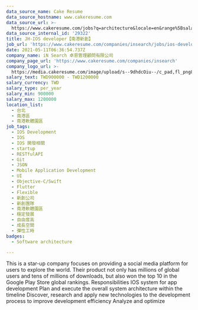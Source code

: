 ```yaml
---
data_source_name: Cake Resume
data_source_hostname: www.cakeresume.com
data_source_url: >-
  https://www.cakeresume.com/jobs?q=architecture&locale=en&range%5Bsalary_range%5D%5Bmin%5D=1000000&page=4
data_source_internal_id: '29322'
title: JH-IOS developer【南港新創】
job_url: 'https://www.cakeresume.com/companies/insearch/jobs/ios-developer-4c868d'
date: 2021-05-11T06:36:54.737Z
company_name: iN Search 卓恩管理顧問有限公司
company_page_url: 'https://www.cakeresume.com/companies/insearch'
company_logo_url: >-
  https://media.cakeresume.com/image/upload/s--9dhdcOiu--/c_pad,fl_png8,h_200,w_200/v1610522688/ppnzb1veba43cha2rznf.png
salary_text: TWD900000 - TWD1200000
salary_currency: TWD
salary_type: per_year
salary_min: 900000
salary_max: 1200000
location_list:
  - 台北
  - 南港區
  - 南港軟體園區
job_tags:
  - IOS Development
  - IOS
  - IOS 開發相關
  - startup
  - RESTfulAPI
  - Git
  - JSON
  - Mobile Application Development
  - UI
  - Objective-C/Swift
  - Flutter
  - Flexible
  - 新創公司
  - 新創團隊
  - 南港軟體園區
  - 穩定發展
  - 自由度高
  - 成長空間
  - 彈性工時
badges:
  - Software architecture

---
```


This is a star-up company focuses on providing a social media platform for users to explore the world. Their product not only has millions of global users and tens of millions of downloads, but also won the top 10 in the Google Play Store global rankings. Responsibilities IOS system for app development Plan and execute the overall system architecture within the timeline Discover, research and apply new technologies to the development process to improve development efficiency Analyze and optimize